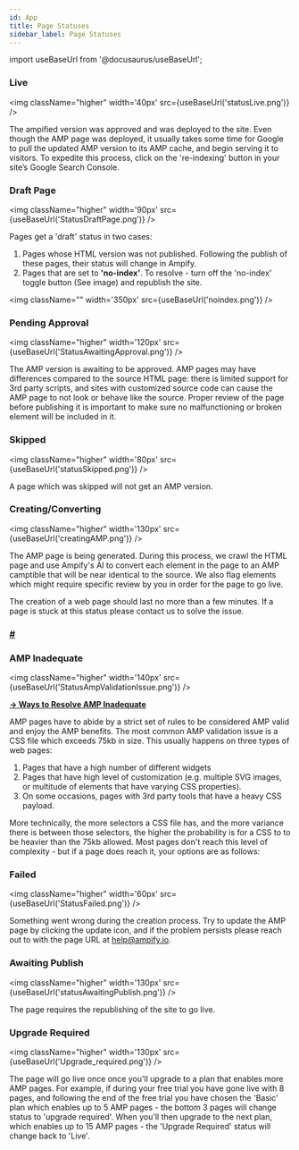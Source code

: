 ```yaml
---
id: App
title: Page Statuses
sidebar_label: Page Statuses
---
```

import useBaseUrl from '@docusaurus/useBaseUrl'; 


### Live 
<img className="higher" width='40px' src={useBaseUrl('statusLive.png')} />

The ampified version was approved and was deployed to the site. Even though the AMP page was deployed, it usually takes some time for Google to pull the updated AMP version to its AMP cache, and begin serving it to visitors. To expedite this process, click on the 're-indexing' button in your site’s Google Search Console.

### Draft Page
<img className="higher" width='90px' src={useBaseUrl('StatusDraftPage.png')} />

Pages get a 'draft' status in two cases:
1. Pages whose HTML version was not published. Following the publish of these pages, their status will change in Ampify.
2. Pages that are set to **'no-index'**. To resolve - turn off the 'no-index' toggle button (See image) and republish the site.  

<img className="" width='350px' src={useBaseUrl('noindex.png')} />

### Pending Approval
<img className="higher" width='120px' src={useBaseUrl('StatusAwaitingApproval.png')} />

The AMP version is awaiting to be approved. AMP pages may have differences compared to the source HTML page: there is limited support for 3rd party scripts, and sites with customized source code can cause the AMP page to not look or behave like the source. Proper review of the page before publishing it is important to make sure no malfunctioning or broken element will be included in it.

### Skipped
<img className="higher" width='80px' src={useBaseUrl('statusSkipped.png')} />

A page which was skipped will not get an AMP version.

### Creating/Converting
<img className="higher" width='130px' src={useBaseUrl('creatingAMP.png')} />

The AMP page is being generated. During this process, we crawl the HTML page and use Ampify's AI to convert each element in the page to an AMP camptible that will be near identical to the source. We also flag elements which might require specific review by you in order for the page to go live.

The creation of a web page should last no more than a few minutes. If a page is stuck at this status please contact us to solve the issue.

<h3><a aria-hidden="true" tabindex="-1" class="anchor" id="amp-validation-issue"></a><a class="hash-link" href="#amp-inadequate" title="Direct link to heading">#</a></h3>

### AMP Inadequate
<img className="higher" width='140px' src={useBaseUrl('StatusAmpValidationIssue.png')} />

**[→ Ways to Resolve AMP Inadequate](/docs/resolve_inadequate#ways-to-resolve-amp-inadequate)**

 AMP pages have to abide by a strict set of rules to be considered AMP valid and enjoy the AMP benefits. The most common AMP validation issue is a CSS file which exceeds 75kb in size. This usually happens on three types of web pages:

1. Pages that have a high number of different widgets
2. Pages that have high level of customization (e.g. multiple SVG images, or multitude of elements that have varying CSS properties).
3. On some occasions, pages with 3rd party tools that have a heavy CSS payload.

More technically, the more selectors a CSS file has, and the more variance there is between those selectors, the higher the probability is for a CSS to to be heavier than the 75kb allowed. Most pages don't reach this level of complexity - but if a page does reach it, your options are as follows: 



### Failed
<img className="higher" width='60px' src={useBaseUrl('StatusFailed.png')} />

Something went wrong during the creation process. Try to update the AMP page by clicking the update icon, and if the problem persists please reach out to with the page URL at help@ampify.io.

### Awaiting Publish
<img className="higher" width='130px' src={useBaseUrl('statusAwaitingPublish.png')} />

The page requires the republishing of the site to go live.

### Upgrade Required
<img className="higher" width='130px' src={useBaseUrl('Upgrade_required.png')} />

The page will go live once once you'll upgrade to a plan that enables more AMP pages. For example, if during your free trial you have gone live with 8 pages, and following the end of the free trial you have chosen the 'Basic' plan which enables up to 5 AMP pages - the bottom 3 pages will change status to 'upgrade required'. When you'll then upgrade to the next plan, which enables up to 15 AMP pages - the 'Upgrade Required' status will change back to 'Live'.

